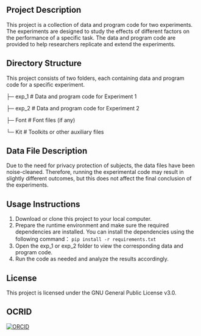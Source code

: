 ## Project Description

This project is a collection of data and program code for two experiments. The experiments are designed to study the effects of different factors on the performance of a specific task. The data and program code are provided to help researchers replicate and extend the experiments.

## Directory Structure

This project consists of two folders, each containing data and program code for a specific experiment.

├─ exp_1 \# Data and program code for Experiment 1

├─ exp_2 \# Data and program code for Experiment 2

├─ Font \# Font files (if any)

└─ Kit \# Toolkits or other auxiliary files

## Data File Description

Due to the need for privacy protection of subjects, the data files have been noise-cleaned. Therefore, running the experimental code may result in slightly different outcomes, but this does not affect the final conclusion of the experiments.

## Usage Instructions

1.  Download or clone this project to your local computer.
2.  Prepare the runtime environment and make sure the required dependencies are installed. You can install the dependencies using the following command：
        ```
        pip install -r requirements.txt
        ```
3.  Open the exp_1 or exp_2 folder to view the corresponding data and program code.
4.  Run the code as needed and analyze the results accordingly.

## License

This project is licensed under the GNU General Public License v3.0.

## OCRID

[![ORCID](https://img.shields.io/badge/ORCID-iD-green)]([https://orcid.org/your-orcid-id](https://orcid.org/0009-0005-7084-1184))
